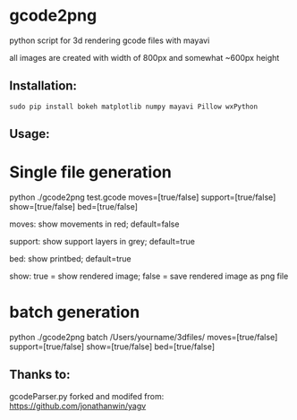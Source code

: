 # gcode2png


python script for 3d rendering gcode files with mayavi

all images are created with width of 800px and somewhat ~600px height

## Installation:
	sudo pip install bokeh matplotlib numpy mayavi Pillow wxPython

## Usage:

# Single file generation
python ./gcode2png test.gcode moves=[true/false] support=[true/false] show=[true/false] bed=[true/false]

moves: show movements in red; default=false


support: show support layers in grey; default=true


bed: show printbed; default=true


show: true = show rendered image; false = save rendered image as png file


# batch generation

python ./gcode2png batch /Users/yourname/3dfiles/ moves=[true/false] support=[true/false] show=[true/false] bed=[true/false]


## Thanks to:
gcodeParser.py forked and modifed from: https://github.com/jonathanwin/yagv
